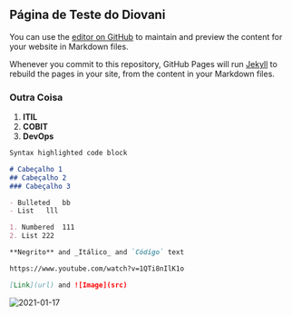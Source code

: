 ## Página de Teste do Diovani

You can use the [editor on GitHub](https://github.com/diovanidostatny/diovanidostatny.github.io/edit/main/README.md) to maintain and preview the content for your website in Markdown files.

Whenever you commit to this repository, GitHub Pages will run [Jekyll](https://jekyllrb.com/) to rebuild the pages in your site, from the content in your Markdown files. 


### Outra Coisa

1. **ITIL**
2. **COBIT**
3. **DevOps**

```markdown
Syntax highlighted code block

# Cabeçalho 1
## Cabeçalho 2
### Cabeçalho 3

- Bulleted   bb
- List   lll

1. Numbered  111
2. List 222

**Negrito** and _Itálico_ and `Código` text

https://www.youtube.com/watch?v=1QTi8nIlK1o

[Link](url) and ![Image](src)
```

![2021-01-17](https://user-images.githubusercontent.com/104116142/164909377-cca6cf03-337c-4122-a090-5dd6a7bfd1da.jpg)

